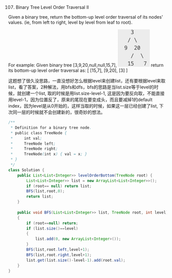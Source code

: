 107. Binary Tree Level Order Traversal II<br>

Given a binary tree, return the bottom-up level order traversal of its nodes' values. (ie, from left to right, level by level from leaf to root).

For example:
Given binary tree [3,9,20,null,null,15,7],
![](/image/107.1.png)
return its bottom-up level order traversal as:
[
  [15,7],
  [9,20],
  [3]
]

这题想了很久没思路，一直没想好怎么根据level来创建list，还有要根据level来取list，看了答案，2种解法，用bfs和dfs，bfs的思路是当list.size等于level的时候，就创建一个list<Integer>, 取的时候是用list.size-level-1, 这是因为要反向取，不能直接用level-1，因为位置反了，原来的尾现在要变成头，而且要减掉1的default index，因为level是从0开始的，这样当取的时候，如果这一层已经创建了list, 下次同一层的时候就不会创建新的，很奇妙的想法。

```java
/**
 * Definition for a binary tree node.
 * public class TreeNode {
 *     int val;
 *     TreeNode left;
 *     TreeNode right;
 *     TreeNode(int x) { val = x; }
 * }
 */
class Solution {
    public List<List<Integer>> levelOrderBottom(TreeNode root) {          
        List<List<Integer>> list = new ArrayList<List<Integer>>();
        if (root== null) return list;                
        BFS(list,root,0);
        return list;
    }
    
    public void BFS(List<List<Integer>> list, TreeNode root, int level)
    {
        if (root==null) return;
        if (list.size()==level)
        {
            list.add(0, new ArrayList<Integer>());            
        }
        BFS(list,root.left,level+1);
        BFS(list,root.right,level+1);
        list.get(list.size()-level-1).add(root.val);        
    }    
}
```
